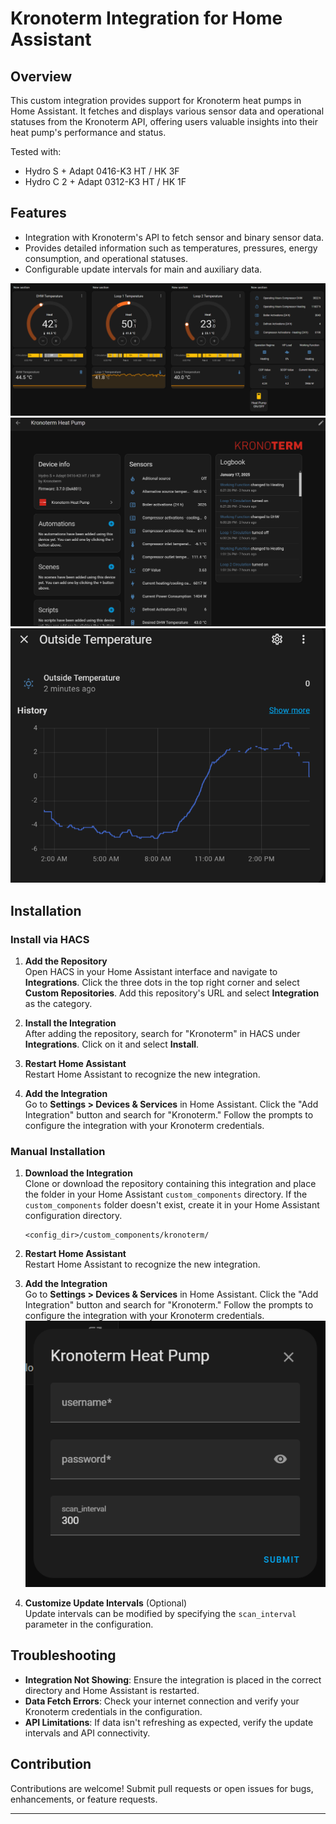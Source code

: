 # Kronoterm Integration for Home Assistant

## Overview
This custom integration provides support for Kronoterm heat pumps in Home Assistant. It fetches and displays various sensor data and operational statuses from the Kronoterm API, offering users valuable insights into their heat pump's performance and status.

Tested with: 
- Hydro S + Adapt 0416-K3 HT / HK 3F
- Hydro C 2 + Adapt 0312-K3 HT / HK 1F

## Features
- Integration with Kronoterm's API to fetch sensor and binary sensor data.
- Provides detailed information such as temperatures, pressures, energy consumption, and operational statuses.
- Configurable update intervals for main and auxiliary data.

![dashboard](https://github.com/Favio25/Kronoterm-homeassistant/blob/main/images/dashboard.png)
![integration](https://github.com/Favio25/kronoterm-homeassistant/blob/main/images/integration.png)
![outside_temp](https://github.com/Favio25/kronoterm-homeassistant/blob/main/images/Outside_temp.png)

## Installation

### Install via HACS
1. **Add the Repository**  
   Open HACS in your Home Assistant interface and navigate to **Integrations**. Click the three dots in the top right corner and select **Custom Repositories**. Add this repository's URL and select **Integration** as the category.

2. **Install the Integration**  
   After adding the repository, search for "Kronoterm" in HACS under **Integrations**. Click on it and select **Install**.

3. **Restart Home Assistant**  
   Restart Home Assistant to recognize the new integration.

4. **Add the Integration**  
   Go to **Settings > Devices & Services** in Home Assistant. Click the "Add Integration" button and search for "Kronoterm." Follow the prompts to configure the integration with your Kronoterm credentials.

### Manual Installation
1. **Download the Integration**  
   Clone or download the repository containing this integration and place the folder in your Home Assistant `custom_components` directory. If the `custom_components` folder doesn't exist, create it in your Home Assistant configuration directory.

   ```
   <config_dir>/custom_components/kronoterm/
   ```

2. **Restart Home Assistant**  
   Restart Home Assistant to recognize the new integration.

3. **Add the Integration**  
   Go to **Settings > Devices & Services** in Home Assistant. Click the "Add Integration" button and search for "Kronoterm." Follow the prompts to configure the integration with your Kronoterm credentials.
   ![setup](https://github.com/Favio25/kronoterm-homeassistant/blob/main/images/Setup.png)

5. **Customize Update Intervals** (Optional)  
   Update intervals can be modified by specifying the `scan_interval` parameter in the configuration.

## Troubleshooting
- **Integration Not Showing**: Ensure the integration is placed in the correct directory and Home Assistant is restarted.
- **Data Fetch Errors**: Check your internet connection and verify your Kronoterm credentials in the configuration.
- **API Limitations**: If data isn't refreshing as expected, verify the update intervals and API connectivity.

## Contribution
Contributions are welcome! Submit pull requests or open issues for bugs, enhancements, or feature requests.

---
